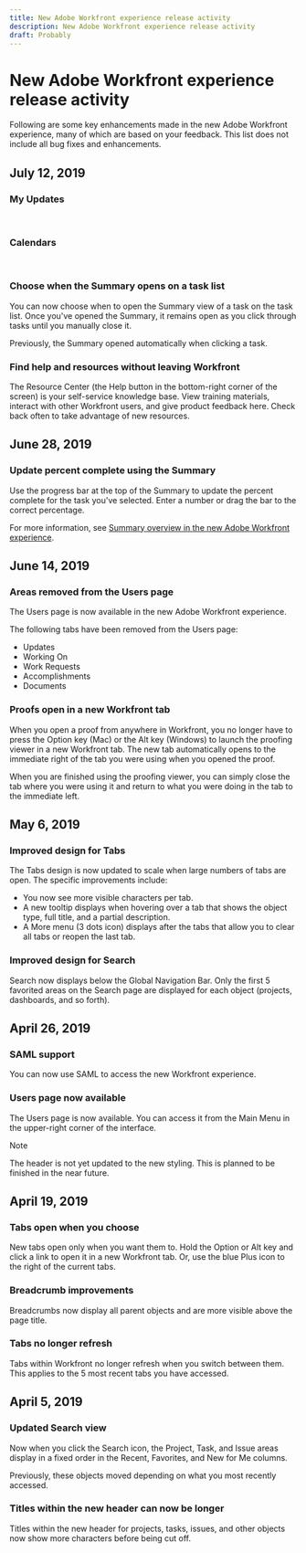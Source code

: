 ```yaml
---
title: New Adobe Workfront experience release activity
description: New Adobe Workfront experience release activity
draft: Probably
---
```

# New Adobe Workfront experience release activity

Following are some key enhancements made in the new Adobe Workfront experience, many of which are based on your feedback. This list does not include all bug fixes and enhancements.

<!--
<h2 data-mc-conditions="QuicksilverOrClassic.Draft mode">Future</h2>
-->

<!--
<h3 data-mc-conditions="QuicksilverOrClassic.Draft mode">Updated Users page</h3>
-->

<!--
<p data-mc-conditions="QuicksilverOrClassic.Draft mode">The Users area is now fully functional. This includes a new header that provides access to all user settings and the ability to reset passwords.</p>
-->

<!--
<h3 data-mc-conditions="QuicksilverOrClassic.Draft mode">New Details page on projects, tasks, and issues (Retire Tertiary Nav)</h3>
-->

<!--
<h3 data-mc-conditions="QuicksilverOrClassic.Draft mode">Layout Templates</h3>
-->

<!--
<p data-mc-conditions="QuicksilverOrClassic.Draft mode">The Layout Template in the new Adobe Workfront experiencehas a new look and feel. All functionality from the Classic experience has been carried over. In addition, we’ve added a few new things to help you customize the new experience for your users:</p>
-->

<!--
<ul data-mc-conditions="QuicksilverOrClassic.Draft mode">
<li>Select secondary navigation in Projects, tasks, and issues</li>
<li>Choose what populates in the Main Menu</li>
<li>Customize the Summary side bar</li>
</ul>
-->

<!--
<h3 data-mc-conditions="QuicksilverOrClassic.Draft mode">Branding </h3>
-->

<!--
<p data-mc-conditions="QuicksilverOrClassic.Draft mode">Replace logo for Home icon and in Main Menu. Replace branding on login screen.</p>
-->

## July 12, 2019

### My Updates

&nbsp;

### Calendars

&nbsp;

### Choose when the Summary opens on a task list

You can now choose when to open the Summary view of a task on the task list. Once you've opened the Summary, it remains open as you click through tasks until you manually close it.

Previously, the Summary opened automatically when clicking a task.

### Find help and resources without leaving Workfront

The Resource Center (the Help button in the bottom-right corner of the screen) is your self-service knowledge base. View training materials, interact with other Workfront users, and give product feedback here. Check back often to take advantage of new resources.

## June 28, 2019

### Update percent complete using the Summary

Use the progress bar at the top of the Summary to update the percent complete for the task you've selected. Enter a number or drag the bar to the correct percentage.

For more information, see [Summary overview in the new Adobe Workfront experience](../../workfront-basics/the-new-workfront-experience/summary-overview.md).

## June 14, 2019

### Areas removed from the Users page

The Users page is now available in the new Adobe Workfront experience.

The following tabs have been removed from the Users page:

* Updates 
* Working On
* Work Requests
* Accomplishments
* Documents

### Proofs open in a new Workfront tab

When you open a proof from anywhere in Workfront, you no longer have to press the Option key (Mac) or the Alt key (Windows) to launch the proofing viewer in a new Workfront tab. The new tab automatically opens to the immediate right of the tab you were using when you opened the proof.

When you are finished using the proofing viewer, you can simply close the tab where you were using it and return to what you were doing in the tab to the immediate left.

<!--
<h3 data-mc-conditions="QuicksilverOrClassic.Draft mode">Information for Reviewers is now in Home</h3>
-->

<!--
<p data-mc-conditions="QuicksilverOrClassic.Draft mode">We created a new page for Reviewers in the new Workfront Experience. This page is a modified version of Home where users with a Review license can</p>
-->

<!--
<ul data-mc-conditions="QuicksilverOrClassic.Draft mode">
<li>- View a list of items to they need to approve</li>
<li>- Make updates on approval items</li>
<li>- Delegate their approvals to another user</li>
</ul>
-->

<!--
<p data-mc-conditions="QuicksilverOrClassic.Draft mode">Previously, this functionality was housed on the My updates page in Workfront Classic.</p>
-->

<!--
<h3 data-mc-conditions="QuicksilverOrClassic.Draft mode">Calendars in the Reporting area now available</h3>
-->

<!--
<p data-mc-conditions="QuicksilverOrClassic.Draft mode">You can now access existing calendars in the Reports > Calendars area in the new Workfront experience. From this area you can:</p>
-->

<!--
<ul data-mc-conditions="QuicksilverOrClassic.Draft mode">
<li>See multiple calendars on the main view</li>
<li>Filter by Month, Week, or Gantt view</li>
<li> Toggle the view by date in all filter views</li>
</ul>
-->

## May 6, 2019

### Improved design for Tabs

The Tabs design is now updated to scale when large numbers of tabs are open. The specific improvements include:

* You now see more visible characters per tab.
* A new tooltip displays when hovering over a tab that shows the object type, full title, and a partial description. 
* A More menu (3 dots icon) displays after the tabs that allow you to clear all tabs or reopen the last tab.

### Improved design for Search

Search now displays below the Global Navigation Bar. Only the first 5 favorited areas on the Search page are displayed for each object (projects, dashboards, and so forth).

## April 26, 2019

### SAML support

You can now use SAML to access the new Workfront experience.

### Users page now available

The Users page is now available. You can access it from the Main Menu in the upper-right corner of the interface.

>[!NOTE]
>
>The header is not yet updated to the new styling. This is planned to be finished in the near future.

## April 19, 2019

### Tabs open when you choose

New tabs open only when you want them to. Hold the Option or Alt key and click a link to open it in a new Workfront tab. Or, use the blue Plus icon to the right of the current tabs.

### Breadcrumb improvements

Breadcrumbs now display all parent objects and are more visible above the page title.

### Tabs no longer refresh

Tabs within Workfront no longer refresh when you switch between them. This applies to the 5 most recent tabs you have accessed.

## April 5, 2019

### Updated Search view

Now when you click the Search icon, the Project, Task, and Issue areas display in a fixed order in the Recent, Favorites, and New for Me columns.

Previously, these objects moved depending on what you most recently accessed.

### Titles within the new header can now be longer

Titles within the new header for projects, tasks, issues, and other objects now show more characters before being cut off.

